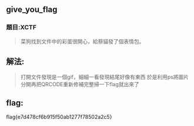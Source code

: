 ## give_you_flag
### 題目:XCTF
>菜狗找到文件中的彩蛋很開心，給蔡貓發了個表情包。



## 解法:
>打開文件發現是一個gif，細細一看發現結尾好像有東西
於是利用ps將圖片分開再把QRCODE重新修補完整掃一下flag就出來了

## flag:
flag{e7d478cf6b915f50ab1277f78502a2c5}